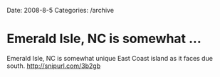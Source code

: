 Date: 2008-8-5
Categories: /archive

# Emerald Isle, NC is somewhat  ...

Emerald Isle, NC is somewhat  unique East Coast island as it faces due south.  http://snipurl.com/3b2gb
